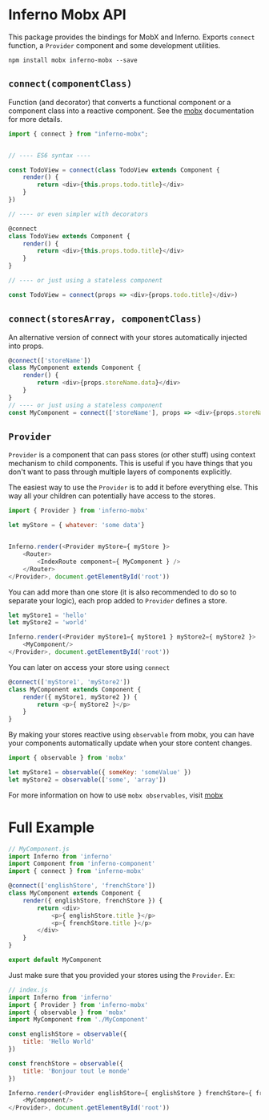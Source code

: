 # Inferno Mobx API

This package provides the bindings for MobX and Inferno.
Exports `connect` function, a `Provider` component and some development utilities.

```
npm install mobx inferno-mobx --save
```

## `connect(componentClass)`

Function (and decorator) that converts a functional component or a component class into a reactive component.
See the [mobx](https://mobxjs.github.io/mobx/refguide/observer-component.html) documentation for more details.

```javascript
import { connect } from "inferno-mobx";


// ---- ES6 syntax ----

const TodoView = connect(class TodoView extends Component {
    render() {
        return <div>{this.props.todo.title}</div>
    }
})

// ---- or even simpler with decorators

@connect 
class TodoView extends Component {
    render() {
        return <div>{this.props.todo.title}</div>
    }
}

// ---- or just using a stateless component

const TodoView = connect(props => <div>{props.todo.title}</div>)
```

## `connect(storesArray, componentClass)`

An alternative version of connect with your stores automatically injected into props.

```javascript
@connect(['storeName'])
class MyComponent extends Component {
    render() {
        return <div>{props.storeName.data}</div>
    }
}
// ---- or just using a stateless component
const MyComponent = connect(['storeName'], props => <div>{props.storeName.data}</div>)
```

## `Provider`

`Provider` is a component that can pass stores (or other stuff) using context mechanism to child components. This is useful if you have things that you don't want to pass through multiple layers of components explicitly.

The easiest way to use the `Provider` is to add it before everything else. This way all your children can potentially have access to the stores.

```javascript
import { Provider } from 'inferno-mobx'

let myStore = { whatever: 'some data'}


Inferno.render(<Provider myStore={ myStore }>
    <Router>
        <IndexRoute component={ MyComponent } />
    </Router>
</Provider>, document.getElementById('root'))
```

You can add more than one store (it is also recommended to do so to separate your logic), each prop added to `Provider` defines a store.

```javascript
let myStore1 = 'hello'
let myStore2 = 'world'

Inferno.render(<Provider myStore1={ myStore1 } myStore2={ myStore2 }>
    <MyComponent/>
</Provider>, document.getElementById('root'))
```

You can later on access your store using `connect`

```javascript
@connect(['myStore1', 'myStore2'])
class MyComponent extends Component {
    render({ myStore1, myStore2 }) {
        return <p>{ myStore2 }</p>
    }
}
```

By making your stores reactive using `observable` from mobx, you can have your components automatically update when your store content changes.

```javascript
import { observable } from 'mobx'

let myStore1 = observable({ someKey: 'someValue' })
let myStore2 = observable(['some', 'array'])
```

For more information on how to use `mobx observables`,  visit [mobx](https://github.com/mobxjs/mobx)


# Full Example

```javascript
// MyComponent.js
import Inferno from 'inferno'
import Component from 'inferno-component'
import { connect } from 'inferno-mobx'

@connect(['englishStore', 'frenchStore'])
class MyComponent extends Component {
    render({ englishStore, frenchStore }) {
        return <div>
            <p>{ englishStore.title }</p>
            <p>{ frenchStore.title }</p>
        </div>
    }
}

export default MyComponent
```

Just make sure that you provided your stores using the `Provider`. Ex:

```javascript
// index.js
import Inferno from 'inferno'
import { Provider } from 'inferno-mobx'
import { observable } from 'mobx'
import MyComponent from './MyComponent'

const englishStore = observable({
    title: 'Hello World'
})

const frenchStore = observable({
    title: 'Bonjour tout le monde'
})

Inferno.render(<Provider englishStore={ englishStore } frenchStore={ frenchStore }>
    <MyComponent/>
</Provider>, document.getElementById('root'))
```
